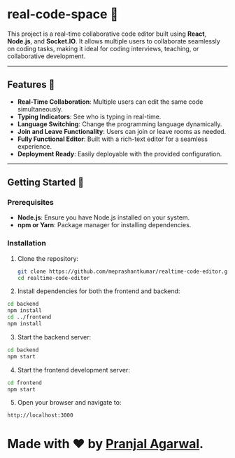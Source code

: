 # real-code-space 🚀

This project is a real-time collaborative code editor built using **React**, **Node.js**, and **Socket.IO**. It allows multiple users to collaborate seamlessly on coding tasks, making it ideal for coding interviews, teaching, or collaborative development.  

---

## Features 🎉  

- **Real-Time Collaboration**: Multiple users can edit the same code simultaneously.
- **Typing Indicators**: See who is typing in real-time.
- **Language Switching**: Change the programming language dynamically.
- **Join and Leave Functionality**: Users can join or leave rooms as needed.
- **Fully Functional Editor**: Built with a rich-text editor for a seamless experience.
- **Deployment Ready**: Easily deployable with the provided configuration.

---


## Getting Started 🚀  

### Prerequisites  

- **Node.js**: Ensure you have Node.js installed on your system.  
- **npm or Yarn**: Package manager for installing dependencies.  

### Installation  

1. Clone the repository:  
   ```bash
   git clone https://github.com/meprashantkumar/realtime-code-editor.git
   cd realtime-code-editor
   ```

2. Install dependencies for both the frontend and backend:

```bash
cd backend
npm install
cd ../frontend
npm install

```

3. Start the backend server:

```bash
cd backend
npm start
```

4. Start the frontend development server:

```bash
cd frontend
npm start
```
5. Open your browser and navigate to:

```bash 
http://localhost:3000
```

# Made with ❤ by [Pranjal Agarwal](https://github.com/Pranjal360Agarwal).